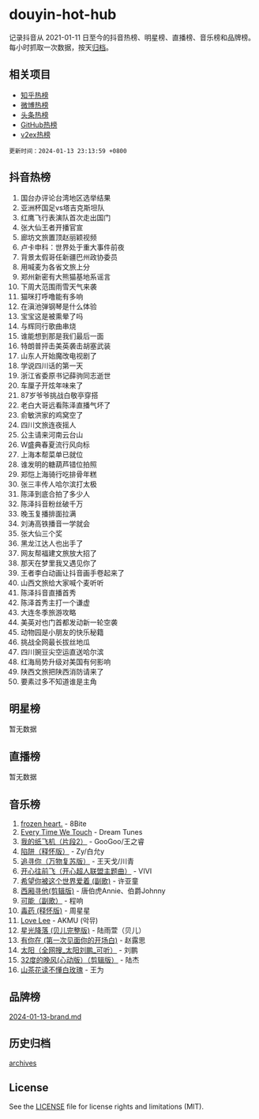 # douyin-hot-hub

记录抖音从 2021-01-11 日至今的抖音热榜、明星榜、直播榜、音乐榜和品牌榜。每小时抓取一次数据，按天[归档](archives)。

## 相关项目

- [知乎热榜](https://github.com/lonnyzhang423/zhihu-hot-hub)
- [微博热榜](https://github.com/lonnyzhang423/weibo-hot-hub)
- [头条热榜](https://github.com/lonnyzhang423/toutiao-hot-hub)
- [GitHub热榜](https://github.com/lonnyzhang423/github-hot-hub)
- [v2ex热榜](https://github.com/lonnyzhang423/v2ex-hot-hub)


`更新时间：2024-01-13 23:13:59 +0800`

## 抖音热榜

1. 国台办评论台湾地区选举结果
1. 亚洲杯国足vs塔吉克斯坦队
1. 红鹰飞行表演队首次走出国门
1. 张大仙王者开播官宣
1. 廊坊文旅置顶赵丽颖视频
1. 卢卡申科：世界处于重大事件前夜
1. 背景太假哥任新疆巴州政协委员
1. 用喊麦为各省文旅上分
1. 郑州新密有大熊猫基地系谣言
1. 下周大范围雨雪天气来袭
1. 猫咪打呼噜能有多响
1. 在滇池弹钢琴是什么体验
1. 宝宝这是被熏晕了吗
1. 与辉同行歌曲串烧
1. 谁能想到那是我们最后一面
1. 特朗普抨击美英袭击胡塞武装
1. 山东人开始魔改电视剧了
1. 学说四川话的第一天
1. 浙江省委原书记薛驹同志逝世
1. 车厘子开炫年味来了
1. 87岁爷爷挑战白敬亭穿搭
1. 老白大哥远看陈泽直播气坏了
1. 俞敏洪家的鸡窝空了
1. 四川文旅连夜摇人
1. 公主请来河南云台山
1. W盛典春夏流行风向标
1. 上海本帮菜单已就位
1. 谁发明的糖葫芦错位拍照
1. 郑恺上海骑行吃排骨年糕
1. 张三丰传人哈尔滨打太极
1. 陈泽到底合拍了多少人
1. 陈泽抖音粉丝破千万
1. 晚玉复播排面拉满
1. 刘涛高铁播音一学就会
1. 张大仙三个奖
1. 黑龙江达人也出手了
1. 网友帮福建文旅放大招了
1. 那天在梦里我又遇见你了
1. 王者李白动画让抖音画手卷起来了
1. 山西文旅给大家喊个麦听听
1. 陈泽抖音直播首秀
1. 陈泽首秀主打一个谦虚
1. 大连冬季旅游攻略
1. 美英对也门首都发动新一轮空袭
1. 动物园是小朋友的快乐秘籍
1. 挑战全网最长拔丝地瓜
1. 四川豌豆尖空运直送哈尔滨
1. 红海局势升级对美国有何影响
1. 陕西文旅把陕西消防请来了
1. 要素过多不知道谁是主角

## 明星榜

暂无数据

## 直播榜

暂无数据

## 音乐榜

1. [frozen heart.](https://sf86-cdn-tos.douyinstatic.com/obj/tos-cn-ve-2774/oIIWJfyjIACZA9zQMtnJ6hQQhFC4vhCupoRBsO) - 8Bite
1. [Every Time We Touch](https://sf86-cdn-tos.douyinstatic.com/obj/tos-cn-ve-2774/ogN6lUKQeBBfEVhIOMikG1CcJjugxk1tztZyhP) - Dream Tunes
1. [我的纸飞机（片段2）](https://sf86-cdn-tos.douyinstatic.com/obj/tos-cn-ve-2774/oM2ZrKcg2CD5AeRB2gkeXOFB1IxAGJdZPazYHf) - GooGoo/王之睿
1. [陷阱（释怀版）](https://sf86-cdn-tos.douyinstatic.com/obj/tos-cn-ve-2774/oE8C21LeZrzKLDFfQYgMzx4GAIHageG5IzayY7) - Zy/白允y
1. [追寻你（万物复苏版）](https://sf3-cdn-tos.douyinstatic.com/obj/tos-cn-ve-2774/oYeAZJsbjIDit9APmBg8u6uDUQnHmoCf3gbo74) - 王天戈/川青
1. [开心往前飞（开心超人联盟主题曲）](https://sf86-cdn-tos.douyinstatic.com/obj/tos-cn-ve-2774/9d8fb7c82cf1421fb93a9fe925275e0a) - VIVI
1. [希望你被这个世界爱着 (副歌)](https://sf6-cdn-tos.douyinstatic.com/obj/tos-cn-ve-2774/oUHCmWQfZlE3QQBKBeD8rCFLpJzPgCpImhsxMt) - 许亚童
1. [西厢寻他(剪辑版)](https://sf86-cdn-tos.douyinstatic.com/obj/tos-cn-ve-2774/oUsAVfAQKlRNxEv5qxvIB8o5qmIWUcXbzJKJhw) - 唐伯虎Annie、伯爵Johnny
1. [可能（副歌）](https://sf86-cdn-tos.douyinstatic.com/obj/tos-cn-ve-2774/cde1731888894259b333569393c2fb51) - 程响
1. [毒药 (释怀版)](https://sf86-cdn-tos.douyinstatic.com/obj/tos-cn-ve-2774/oYILMEAzspdZBIzy4frJNB8ZHPHWAhiwowd4Ad) - 周星星
1. [Love Lee](https://sf86-cdn-tos.douyinstatic.com/obj/tos-cn-ve-2774/o05GbkJGbCBTdDnMtB0fwOYgkeZp23vrWQDQBS) - AKMU (악뮤)
1. [星光降落 (贝儿完整版)](https://sf3-cdn-tos.douyinstatic.com/obj/tos-cn-ve-2774/okwB9hAwyAtsFFkFBzAX1hOOfQuIoMNs0W2Mwr) - 陆雨萱（贝儿）
1. [有你在 (第一次见面你的开场白)](https://sf6-cdn-tos.douyinstatic.com/obj/tos-cn-ve-2774/oAthrQ3ClJBfI57uBoFEgNDYtNCZ0TSYQQfxQ0) - 赵露思
1. [太阳（全网搜_太阳刘鹏_可听）](https://sf86-cdn-tos.douyinstatic.com/obj/tos-cn-ve-2774/ogWbyIQnlBFImVbeDocRdCIYtBHlbJXgfZMvgz) - 刘鹏
1. [32度的晚风(心动版）（剪辑版）](https://sf6-cdn-tos.douyinstatic.com/obj/tos-cn-ve-2774/owNyabsyWdzUulxhoJfK8IBXgp0UMQAHpvGh2B) - 陆杰
1. [山茶花读不懂白玫瑰](https://sf86-cdn-tos.douyinstatic.com/obj/tos-cn-ve-2774/osfn8B7DktrRHEPJgPCfDbw7QDQEkwC16BxZg9) - 王为

## 品牌榜

[2024-01-13-brand.md](archives/2024-01-13-brand.md)

## 历史归档

[archives](archives)

## License

See the [LICENSE](LICENSE) file for license rights and limitations (MIT).

